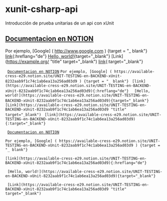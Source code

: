 # xunit-csharp-api
Introducción de prueba unitarias de un api con xUnit 


## <a href="https://available-cress-e29.notion.site/UNIT-TESTING-en-BACKEND-xUnit-8232aab9f1c74c1ab6ea13a256ad03d9" target="_blank">Documentacion en NOTION</a>


Por ejemplo, [Google] ( http://www.google.com ) {target = "_ blank"}
[link](http://example.com){:hreflang="de"}
[Hello, world!](http://example.com/){target="_blank"}
[Link](https://example.org/ "title" target="_blank")
[link](url){:target="_blank"}

<p>
  <code> <a href="https://available-cress-e29.notion.site/UNIT-TESTING-en-BACKEND-xUnit-8232aab9f1c74c1ab6ea13a256ad03d9" target="_blank">Documentacion en NOTION</a></code>
  <code>Por ejemplo, [Google] ( https://available-cress-e29.notion.site/UNIT-TESTING-en-BACKEND-xUnit-8232aab9f1c74c1ab6ea13a256ad03d9 ) {target = "_ blank"} </code>
  <code>[link](https://available-cress-e29.notion.site/UNIT-TESTING-en-BACKEND-xUnit-8232aab9f1c74c1ab6ea13a256ad03d9){:hreflang="de"} </code>
  <code> [Hello, world!](https://available-cress-e29.notion.site/UNIT-TESTING-en-BACKEND-xUnit-8232aab9f1c74c1ab6ea13a256ad03d9){target="_blank"}</code>
  <code> [Link](https://available-cress-e29.notion.site/UNIT-TESTING-en-BACKEND-xUnit-8232aab9f1c74c1ab6ea13a256ad03d9 "title" target="_blank")</code>
  <code> [link](https://available-cress-e29.notion.site/UNIT-TESTING-en-BACKEND-xUnit-8232aab9f1c74c1ab6ea13a256ad03d9){:target="_blank"}</code>
  </p>

  <p>
  <code> <a href="https://available-cress-e29.notion.site/UNIT-TESTING-en-BACKEND-xUnit-8232aab9f1c74c1ab6ea13a256ad03d9" target="_blank">Documentacion en NOTION</a></code>
  </p>

  <p>
  <code>Por ejemplo, [Google] ( https://available-cress-e29.notion.site/UNIT-TESTING-en-BACKEND-xUnit-8232aab9f1c74c1ab6ea13a256ad03d9 ) {target = "_ blank"} </code>
  </p>

  <p>
  <code>[link](https://available-cress-e29.notion.site/UNIT-TESTING-en-BACKEND-xUnit-8232aab9f1c74c1ab6ea13a256ad03d9){:hreflang="de"} </code>
  </p>

  <p>
  <code> [Hello, world!](https://available-cress-e29.notion.site/UNIT-TESTING-en-BACKEND-xUnit-8232aab9f1c74c1ab6ea13a256ad03d9){target="_blank"}</code>
  </p>

  <p>
  <code> [Link](https://available-cress-e29.notion.site/UNIT-TESTING-en-BACKEND-xUnit-8232aab9f1c74c1ab6ea13a256ad03d9 "title" target="_blank")</code>
  </p>